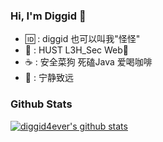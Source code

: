 ### Hi, I'm Diggid 👋
- 🆔 : diggid 也可以叫我"怪怪"
- 🚩 : HUST L3H_Sec Web🐶
- ☕ : 安全菜狗 死磕Java 爱喝咖啡
- 🎯 : 宁静致远

### Github Stats
[![diggid4ever's github stats](https://github-readme-stats.vercel.app/api?username=diggid4ever&show_icons=true&theme=tokyonight)](https://github.com/anuraghazra/github-readme-stats)

<!--
**diggid4ever/diggid4ever** is a ✨ _special_ ✨ repository because its `README.md` (this file) appears on your GitHub profile.

Here are some ideas to get you started:

- 🔭 I’m currently working on ...
- 🌱 I’m currently learning ...
- 👯 I’m looking to collaborate on ...
- 🤔 I’m looking for help with ...
- 💬 Ask me about ...
- 📫 How to reach me: ...
- 😄 Pronouns: ...
- ⚡ Fun fact: ...
-->
